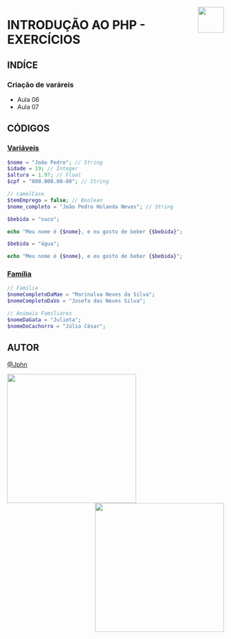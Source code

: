 <!-- HEADER -->
<a href="https://www.beacademy.com.br/devstartpaylivre/" target="_blank"><img src="https://www.beacademy.com.br/wp-content/uploads/2022/02/Cubo.png" align="right" width="60"/></a>

# INTRODUÇÃO AO PHP - EXERCÍCIOS
<!-- /HEADER -->

<!-- BODY -->
<!-- INDEX -->
## INDÍCE

### Criação de varáreis

- Aula 06
- Aula 07
<!-- /INDEX -->

<!-- MAIN -->
## CÓDIGOS

<!-- SECTION -->
### [Variáveis](./index.php)

```php
$nome = "João Pedro"; // String
$idade = 19; // Integer
$altura = 1.97; // Float
$cpf = "000.000.00-00"; // String

// camelCase
$temEmprego = false; // Boolean
$nome_completo = "João Pedro Holanda Neves"; // String

$bebida = "suco";

echo "Meu nome é {$nome}, e eu gosto de beber {$bebida}";

$bebida = "água";

echo "Meu nome é {$nome}, e eu gosto de beber {$bebida}";

```
<!-- /SECTION -->

<!-- SECTION -->
### [Família](./familia.php)

```php
// Família
$nomeCompletoDaMae = "Marinalva Neves da Silva";
$nomeCompletoDaVo = "Josefa das Neves Silva";

// Animais Familiares
$nomeDaGata = "Julieta";
$nomeDoCachorro = "Júlio César";
```
<!-- /SECTION -->
<!-- /MAIN -->
<!-- /BODY -->

<!-- FOOTER -->
## AUTOR

[@Jphn](https://github.com/Jphn)

<a href="https://www.beacademy.com.br/" target="_blank"><img src="https://www.beacademy.com.br/wp-content/uploads/2019/11/Logo-Topo.png" width="300" align="left" /></a>
<a href="https://www.paylivre.com/" target="_blank"><img src="https://web.paylivre.com/static/media/logo-blue.c7100186.png" width="300" align="right" /></a>
<!-- /FOOTER -->